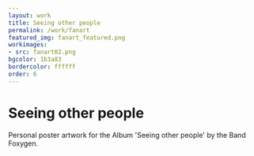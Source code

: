 ```yaml
---
layout: work
title: Seeing other people
permalink: /work/fanart
featured_img: fanart_featured.png
workimages:
- src: fanart02.png
bgcolor: 1b3a83
bordercolor: ffffff
order: 6
---
```


# Seeing other people 

Personal poster artwork for the Album 'Seeing other people' by the Band Foxygen.